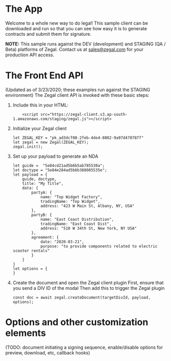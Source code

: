 
# The App

Welcome to a whole new way to do legal!  This sample client can be downloaded and run so that you can see how easy it is to generate contracts and submit them for signature.

**NOTE:** This sample runs against the DEV (development) and STAGING (QA / Beta) platforms of Zegal.  Contact us at sales@zegal.com for your production API access.

# The Front End API
(Updated as of 3/23/2020; these examples run against the STAGING environment)
The Zegal client API is invoked with these basic steps:
1.  Include this in your HTML:
    ```
        <script src="https://zegal-client.s3.ap-south-1.amazonaws.com/staging/zegal.js"></script>
    ```
2.  Initialize your Zegal client
    ```
    let ZEGAL_KEY = "pk_ad3dcf08-2feb-4de4-8802-9a97d470787f"
    let zegal = new Zegal(ZEGAL_KEY);
    zegal.init();
    ```
3. Set up your payload to generate an NDA
    ```
    let guide =  "5e84cd21ad5b6b5ab785530a";
    let doctype = "5e84e284ad5b6b388085535e";
    let payload = {
        guide, doctype,
        title: "My Title",
        data: {
            partyA: {
                name: "Top Widget Factory",
                tradingName: "Top Widget",
                address: "423 W Main St, Albany, NY, USA"
            },
            partyB: {
                name: "East Coast Distribution",
                tradingName: "East Coast Dist",
                address: "510 W 34th St, New York, NY USA"
            },
            agreement: {
                date: "2020-03-21",
                purpose: "to provide components related to electric scooter rentals"
            }
        }
    }
    let options = {
    }
    ```
4.  Create the document and open the Zegal client plugin
        First, ensure that you send a DIV ID of the modal
        Then add this to trigger the Zegal plugin
    ```
    const doc = await zegal.createDocument(targetDivId, payload, options);
    ```

# Options and other customization elements

(TODO: document initiating a signing sequence, enable/disable options for preview, download, etc, callback hooks)
